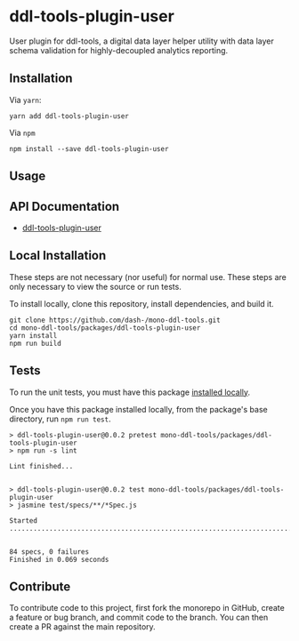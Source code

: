 # ddl-tools-plugin-user

User plugin for ddl-tools, a digital data layer helper utility with data layer
schema validation for highly-decoupled analytics reporting.

## Installation

Via `yarn`:

```
yarn add ddl-tools-plugin-user
```

Via `npm`

```
npm install --save ddl-tools-plugin-user
```

<a name="usage"></a>

## Usage

## API Documentation

* [ddl-tools-plugin-user](../../docs/ddl-tools-plugin-user/userPlugin.md)


## Local Installation

These steps are not necessary (nor useful) for normal use.  These steps are only
necessary to view the source or run tests.

To install locally, clone this repository, install dependencies, and build it.

```
git clone https://github.com/dash-/mono-ddl-tools.git
cd mono-ddl-tools/packages/ddl-tools-plugin-user
yarn install
npm run build
```

## Tests

To run the unit tests, you must have this package
[installed locally](#local-installation).

Once you have this package installed locally, from the package's base
directory, run `npm run test`.

```
> ddl-tools-plugin-user@0.0.2 pretest mono-ddl-tools/packages/ddl-tools-plugin-user
> npm run -s lint

Lint finished...


> ddl-tools-plugin-user@0.0.2 test mono-ddl-tools/packages/ddl-tools-plugin-user
> jasmine test/specs/**/*Spec.js

Started
....................................................................................


84 specs, 0 failures
Finished in 0.069 seconds
```

## Contribute

To contribute code to this project, first fork the monorepo in GitHub, create
a feature or bug branch, and commit code to the branch.  You can then create a
PR against the main repository.

